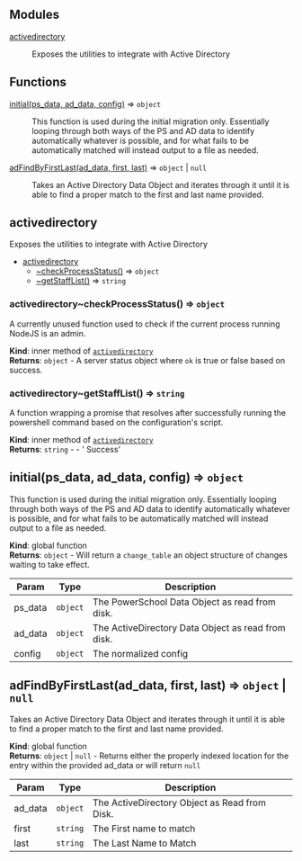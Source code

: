 ## Modules

<dl>
<dt><a href="#module_activedirectory">activedirectory</a></dt>
<dd><p>Exposes the utilities to integrate with Active Directory</p>
</dd>
</dl>

## Functions

<dl>
<dt><a href="#initial">initial(ps_data, ad_data, config)</a> ⇒ <code>object</code></dt>
<dd><p>This function is used during the initial migration only.
Essentially looping through both ways of the PS and AD data to identify
automatically whatever is possible, and for what fails to be automatically matched
will instead output to a file as needed.</p>
</dd>
<dt><a href="#adFindByFirstLast">adFindByFirstLast(ad_data, first, last)</a> ⇒ <code>object</code> | <code>null</code></dt>
<dd><p>Takes an Active Directory Data Object and iterates through it
until it is able to find a proper match to the first and last name provided.</p>
</dd>
</dl>

<a name="module_activedirectory"></a>

## activedirectory
Exposes the utilities to integrate with Active Directory


* [activedirectory](#module_activedirectory)
    * [~checkProcessStatus()](#module_activedirectory..checkProcessStatus) ⇒ <code>object</code>
    * [~getStaffList()](#module_activedirectory..getStaffList) ⇒ <code>string</code>

<a name="module_activedirectory..checkProcessStatus"></a>

### activedirectory~checkProcessStatus() ⇒ <code>object</code>
A currently unused function used to check if the current process running NodeJS is an admin.

**Kind**: inner method of [<code>activedirectory</code>](#module_activedirectory)  
**Returns**: <code>object</code> - A server status object where `ok` is true or false based on success.  
<a name="module_activedirectory..getStaffList"></a>

### activedirectory~getStaffList() ⇒ <code>string</code>
A function wrapping a promise that resolves after successfully running
the powershell command based on the configuration's script.

**Kind**: inner method of [<code>activedirectory</code>](#module_activedirectory)  
**Returns**: <code>string</code> - - ' Success'  
<a name="initial"></a>

## initial(ps_data, ad_data, config) ⇒ <code>object</code>
This function is used during the initial migration only.
Essentially looping through both ways of the PS and AD data to identify
automatically whatever is possible, and for what fails to be automatically matched
will instead output to a file as needed.

**Kind**: global function  
**Returns**: <code>object</code> - Will return a `change_table` an object structure of changes
waiting to take effect.  

| Param | Type | Description |
| --- | --- | --- |
| ps_data | <code>object</code> | The PowerSchool Data Object as read from disk. |
| ad_data | <code>object</code> | The ActiveDirectory Data Object as read from disk. |
| config | <code>object</code> | The normalized config |

<a name="adFindByFirstLast"></a>

## adFindByFirstLast(ad_data, first, last) ⇒ <code>object</code> \| <code>null</code>
Takes an Active Directory Data Object and iterates through it
until it is able to find a proper match to the first and last name provided.

**Kind**: global function  
**Returns**: <code>object</code> \| <code>null</code> - Returns either the properly indexed location for the entry
within the provided ad_data or will return `null`  

| Param | Type | Description |
| --- | --- | --- |
| ad_data | <code>object</code> | The ActiveDirectory Object as Read from Disk. |
| first | <code>string</code> | The First name to match |
| last | <code>string</code> | The Last Name to Match |

